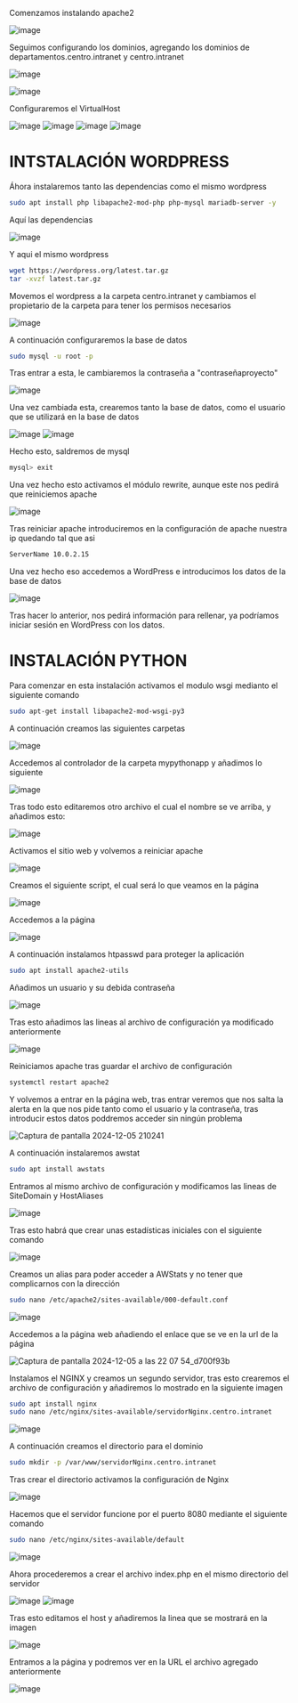 Comenzamos instalando apache2

![image](https://github.com/user-attachments/assets/8be1d4fb-47f6-4139-a6c1-a8ffb5082479)

Seguimos configurando los dominios, agregando los dominios de departamentos.centro.intranet y centro.intranet

![image](https://github.com/user-attachments/assets/92b6cd5c-9201-49b5-923e-dfb3f048f604)

![image](https://github.com/user-attachments/assets/9e78ee9c-4576-4879-b868-26614082bb23)

Configuraremos el VirtualHost

![image](https://github.com/user-attachments/assets/6ee94dcf-fef4-4134-8f52-74466fb331dd)
![image](https://github.com/user-attachments/assets/c32c208d-9f1c-49c9-a2de-bc36784c0b91)
![image](https://github.com/user-attachments/assets/8c25d12c-a51c-40da-84d5-44afafb970cb)
![image](https://github.com/user-attachments/assets/cba842ed-be7e-4135-a4e4-340d3fd1b1fc)

# INTSTALACIÓN WORDPRESS

Áhora instalaremos tanto las dependencias como el mismo wordpress
```bash
sudo apt install php libapache2-mod-php php-mysql mariadb-server -y
```

Aquí las dependencias

![image](https://github.com/user-attachments/assets/b9cf3cba-d573-40c1-bd93-0936863219f7)

Y aqui el mismo wordpress

```bash
wget https://wordpress.org/latest.tar.gz
tar -xvzf latest.tar.gz
```

Movemos el wordpress a la carpeta centro.intranet y cambiamos el propietario de la carpeta para tener los permisos necesarios

![image](https://github.com/user-attachments/assets/c469aa5f-6ae7-4e77-b070-6cd86a70aceb)

A continuación configuraremos la base de datos
```bash
sudo mysql -u root -p
```
Tras entrar a esta, le cambiaremos la contraseña a "contraseñaproyecto"

![image](https://github.com/user-attachments/assets/9b6185da-5694-4dac-b460-163fdf6ca49d)

Una vez cambiada esta, crearemos tanto la base de datos, como el usuario que se utilizará en la base de datos

![image](https://github.com/user-attachments/assets/7563673e-65c0-40b1-aa6d-d6d596559cc4)
![image](https://github.com/user-attachments/assets/b29bedbd-5c96-40ac-b676-499d55e6c8ee)

Hecho esto, saldremos de mysql
```bash
mysql> exit
```
Una vez hecho esto activamos el módulo rewrite, aunque este nos pedirá que reiniciemos apache

![image](https://github.com/user-attachments/assets/1ce091da-c5c9-455a-99e9-c5be6e6132b1)

Tras reiniciar apache introduciremos en la configuración de apache nuestra ip quedando tal que asi
```bash
ServerName 10.0.2.15
```
Una vez hecho eso accedemos a WordPress e introducimos los datos de la base de datos

![image](https://github.com/user-attachments/assets/bb00c9f5-48ea-4632-ba85-3030287927dd)

Tras hacer lo anterior, nos pedirá información para rellenar, ya podríamos iniciar sesión en WordPress con los datos.

# INSTALACIÓN PYTHON
Para comenzar en esta instalación activamos el modulo wsgi medianto el siguiente comando
```bash
sudo apt-get install libapache2-mod-wsgi-py3
```
A continuación creamos las siguientes carpetas

![image](https://github.com/user-attachments/assets/26ed6044-f187-4b87-b1d3-feb1bfa1bab9)

Accedemos al controlador de la carpeta mypythonapp y añadimos lo siguiente

![image](https://github.com/user-attachments/assets/0c7e3ab1-db54-466c-bf47-7761bfb2c862)

Tras todo esto editaremos otro archivo el cual el nombre se ve arriba, y añadimos esto:

![image](https://github.com/user-attachments/assets/ba77131c-46ad-4e0f-ba8d-430452236330)

Activamos el sitio web y volvemos a reiniciar apache

![image](https://github.com/user-attachments/assets/59fe9e8f-a936-46f8-8f82-e26859cc6509)

Creamos el siguiente script, el cual será lo que veamos en la página

![image](https://github.com/user-attachments/assets/8a1ce5f3-bb25-4730-acb4-a57943b59c00)

Accedemos a la página

![image](https://github.com/user-attachments/assets/f668d955-4080-4b57-9f71-31325b41498a)

A continuación instalamos htpasswd para proteger la aplicación
```bash
sudo apt install apache2-utils
```
Añadimos un usuario y su debida contraseña

![image](https://github.com/user-attachments/assets/50455af2-88e0-42a7-91dc-694dfd353a8c)

Tras esto añadimos las lineas al archivo de configuración ya modificado anteriormente

![image](https://github.com/user-attachments/assets/b5613e9b-d0d4-4fa0-b503-e31b5608a01c)

Reiniciamos apache tras guardar el archivo de configuración
```bash
systemctl restart apache2
```

Y volvemos a entrar en la página web, tras entrar veremos que nos salta la alerta en la que nos pide tanto como el usuario y la contraseña, tras introducir estos datos poddremos acceder sin ningún problema

![Captura de pantalla 2024-12-05 210241](https://github.com/user-attachments/assets/fa324da2-8ffc-4220-868e-7a2f7ea5e630)

A continuación instalaremos awstat
```bash
sudo apt install awstats
```

Entramos al mismo archivo de configuración y modificamos las lineas de SiteDomain y HostAliases

![image](https://github.com/user-attachments/assets/427949bd-aee8-46ff-9f27-054d7573e059)

Tras esto habrá que crear unas estadísticas iniciales con el siguiente comando

![image](https://github.com/user-attachments/assets/c234024c-1b37-494e-8772-19e1905ca718)

Creamos un alias para poder acceder a AWStats y no tener que complicarnos con la dirección 
```bash
sudo nano /etc/apache2/sites-available/000-default.conf
```

![image](https://github.com/user-attachments/assets/2dde6882-9683-4ba5-aba3-27ef19e3b59c)

Accedemos a la página web añadiendo el enlace que se ve en la url de la página

![Captura de pantalla 2024-12-05 a las 22 07 54_d700f93b](https://github.com/user-attachments/assets/e5830997-0fc4-43d8-9488-9a94934d1978)

Instalamos el NGINX y creamos un segundo servidor, tras esto crearemos el archivo de configuración  y añadiremos lo mostrado en la siguiente imagen

```bash
sudo apt install nginx
sudo nano /etc/nginx/sites-available/servidorNginx.centro.intranet
```

![image](https://github.com/user-attachments/assets/e299732b-d3f9-4eef-b863-3f45cf15ebc6)

A continuación creamos el directorio para el dominio

```bash
sudo mkdir -p /var/www/servidorNginx.centro.intranet
```

Tras crear el directorio activamos la configuración de Nginx

![image](https://github.com/user-attachments/assets/27683f2d-c65a-4b97-9673-85f942ffdfb7)

Hacemos que el servidor funcione por el puerto 8080 mediante el siguiente comando 

```bash
sudo nano /etc/nginx/sites-available/default
```

![image](https://github.com/user-attachments/assets/70523851-fabc-4bab-b515-62bae5c322f0)

Ahora procederemos a crear el archivo index.php en el mismo directorio del servidor

![image](https://github.com/user-attachments/assets/f1aa5eee-2b29-47c9-9a55-4af3c30f4325)
![image](https://github.com/user-attachments/assets/f76ec07a-16be-4ea0-adcb-3f02cebb5d61)

Tras esto editamos el host y añadiremos la linea que se mostrará en la imagen

![image](https://github.com/user-attachments/assets/3fc04f0c-4667-4efd-b2a4-9be5861361d8)

Entramos a la página y podremos ver en la URL el archivo agregado anteriormente

![image](https://github.com/user-attachments/assets/6b2ac68a-228e-4b71-a860-a6e8c724b307)











